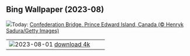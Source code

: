 ## Bing Wallpaper (2023-08)
![](https://www.bing.com/th?id=OHR.ConfederationBridge_EN-CA0324940251_UHD.jpg&w=1000)Today: [Confederation Bridge, Prince Edward Island, Canada (© Henryk Sadura/Getty Images)](https://www.bing.com/th?id=OHR.ConfederationBridge_EN-CA0324940251_UHD.jpg)

|      |      |      |
| :----: | :----: | :----: |
|![](https://www.bing.com/th?id=OHR.RockHouse_EN-CA8158146840_UHD.jpg&pid=hp&w=384&h=216&rs=1&c=4)2023-08-01 [download 4k](https://www.bing.com/th?id=OHR.RockHouse_EN-CA8158146840_UHD.jpg)|